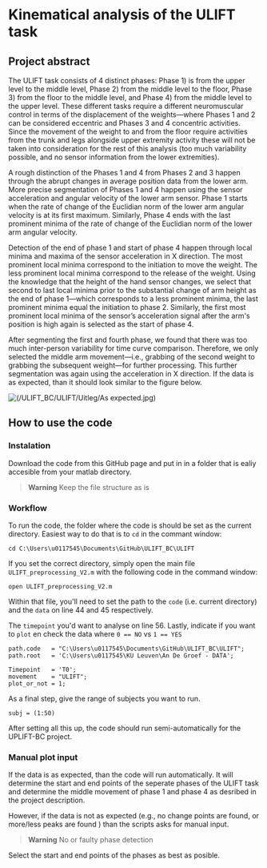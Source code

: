 <h1> Kinematical analysis of the ULIFT task </h1>

<h2> Project abstract </h2>

The ULIFT task consists of 4 distinct phases: Phase 1) is from the upper level to the middle level, Phase 2) from the middle level to the floor, Phase 3) from the floor to the middle level, and Phase 4) from the middle level to the upper level. 
These different tasks require a different neuromuscular control in terms of the displacement of the weights—where Phases 1 and 2 can be considered eccentric and Phases 3 and 4 concentric activities. Since the movement of the weight to and from the floor require activities from the trunk and legs alongside upper extremity activity these will not be taken into consideration for the rest of this analysis (too much variability possible, and no sensor information from the lower extremities).

A rough distinction of the Phases 1 and 4 from Phases 2 and 3 happen through the abrupt changes in average position data from the lower arm. More precise segmentation of Phases 1 and 4 happen using the sensor acceleration and angular velocity of the lower arm sensor. Phase 1 starts when the rate of change of the Euclidian norm of the lower arm angular velocity is at its first maximum. Similarly, Phase 4 ends with the last prominent minima of the rate of change of the Euclidian norm of the lower arm angular velocity.

Detection of the end of phase 1 and start of phase 4 happen through local minima and maxima of the sensor acceleration in X direction. The most prominent local minima correspond to the initiation to move the weight. The less prominent local minima correspond to the release of the weight. Using the knowledge that the height of the hand sensor changes, we select that second to last local minima prior to the substantial change of arm height as the end of phase 1—which corresponds to a less prominent minima, the last prominent minima equal the initiation to phase 2. Similarly, the first most prominent local minima of the sensor’s acceleration signal after the arm's position is high again is selected as the start of phase 4. 

After segmenting the first and fourth phase, we found that there was too much inter-person variability for time curve comparison. Therefore, we only selected the middle arm movement—i.e., grabbing of the second weight to grabbing the subsequent weight—for further processing. This further segmentation was again using the acceleration in X direction. If the data is as expected, than it should look similar to the figure below. 

![(/ULIFT_BC/ULIFT/Uitleg/As expected.jpg)](https://github.com/jillemmerzaal/ULIFT_BC/blob/Version-2/ULIFT/Uitleg/As%20expected.jpg)

<h2> How to use the code </h2>

<h3> Instalation </h3>

Download the code from this GitHub page and put in in a folder that is ealiy accesible from your matlab directory. 

> **Warning** 
> Keep the file structure as is

<h3> Workflow </h3>

To run the code, the folder where the code is should be set as the current directory. 
Easiest way to do that is to `cd` in the commant window: 

```
cd C:\Users\u0117545\Documents\GitHub\ULIFT_BC\ULIFT 
```

If you set the correct directory, simply open the main file `ULIFT_preprocessing_V2.m` with the following code in the command window:

```
open ULIFT_preprocessing_V2.m
```

Within that file, you'll need to set the path to the `code` (i.e. current directory) and the `data` on line 44 and 45 respectively. 

The `timepoint` you'd want to analyse on line 56. 
Lastly, indicate if you want to `plot` en check the data where `0 == NO` vs `1 == YES`

```
path.code   = "C:\Users\u0117545\Documents\GitHub\ULIFT_BC\ULIFT";
path.root   = 'C:\Users\u0117545\KU Leuven\An De Groef - DATA';

Timepoint   = 'T0';
movement    = "ULIFT";
plot_or_not = 1;
```

As a final step, give the range of subjects you want to run. 

```
subj = (1:50)
```

After setting all this up, the code should run semi-automatically for the UPLIFT-BC project.

<h3> Manual plot input </h3>

If the data is as expected, than the code will run automatically. It will determine the start and end points of the seperate phases of the ULIFT task and determine the middle movement of phase 1 and phase 4 as desribed in the project description.

However, if the data is not as expected (e.g., no change points are found, or more/less peaks are found ) than the scripts asks for manual input. 

> **Warning**
> No or faulty phase detection

Select the start and end points of the phases as best as posible. 



